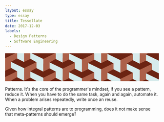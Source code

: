 ```yaml
---
layout: essay
type: essay
title: Tessellate
date: 2017-12-03
labels:
  - Design Patterns
  - Software Engineering
---
```


<img class="ui fluid image" src="../images/tessellate.jpg" title="Apparently Tessallate is also the name of a song by 'alt-J', you can look it up if you want.  My personal review is 'eh'.">

Patterns.  It's the core of the programmer's mindset, if you see a pattern, reduce it.  When you have to do the same task, again and again, automate it.  When a problem arises repeatedly, write once an reuse.

Given how integral patterns are to programming, does it not make sense that meta-patterns should emerge?
